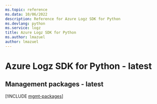 ```yaml
---
ms.topic: reference
ms.data: 10/06/2022
description: Reference for Azure Logz SDK for Python
ms.devlang: python
ms.service: logz
title: Azure Logz SDK for Python
ms.author: lmazuel
author: lmazuel
---
```

# Azure Logz SDK for Python - latest

## Management packages - latest
[!INCLUDE [mgmt-packages](logz-mgmt-index.md)]
